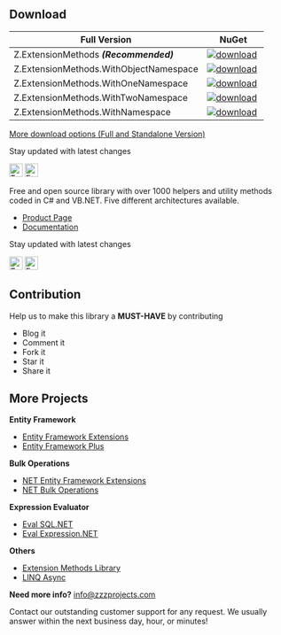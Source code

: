 ## Download

Full Version | NuGet
------------ | :-------------:
Z.ExtensionMethods **_(Recommended)_**       | <a href="https://www.nuget.org/packages/Z.ExtensionMethods/" target="_blank"><img src="http://entityframework-plus.net/images/nuget/extension-methods-v.svg" alt="download" /></a> <a href="https://www.nuget.org/packages/Z.ExtensionMethods/" target="_blank"><img src="http://entityframework-plus.net/images/nuget/extension-methods-d.svg" alt="" /></a>
Z.ExtensionMethods.WithObjectNamespace | <a href="https://www.nuget.org/packages/Z.ExtensionMethods.WithObjectNamespace/" target="_blank"><img src="http://entityframework-plus.net/images/nuget/extension-methods-with-object-namespace-v.svg" alt="download" /></a> <a href="https://www.nuget.org/packages/Z.ExtensionMethods.WithObjectNamespace/" target="_blank"><img src="http://entityframework-plus.net/images/nuget/extension-methods-with-object-namespace-d.svg" alt="" /></a>
Z.ExtensionMethods.WithOneNamespace    | <a href="https://www.nuget.org/packages/Z.ExtensionMethods.WithOneNamespace/" target="_blank"><img src="http://entityframework-plus.net/images/nuget/extension-methods-with-one-namespace-v.svg" alt="download" /></a> <a href="https://www.nuget.org/packages/Z.ExtensionMethods.WithOneNamespace/" target="_blank"><img src="http://entityframework-plus.net/images/nuget/extension-methods-with-one-namespace-d.svg" alt="" /></a>
Z.ExtensionMethods.WithTwoNamespace    | <a href="https://www.nuget.org/packages/Z.ExtensionMethods.WithTwoNamespace/" target="_blank"><img src="http://entityframework-plus.net/images/nuget/extension-methods-with-two-namespace-v.svg" alt="download" /></a> <a href="https://www.nuget.org/packages/Z.ExtensionMethods.WithTwoNamespace/" target="_blank"><img src="http://entityframework-plus.net/images/nuget/extension-methods-with-two-namespace-d.svg" alt="" /></a>
Z.ExtensionMethods.WithNamespace       | <a href="https://www.nuget.org/packages/Z.ExtensionMethods.WithNamespace/" target="_blank"><img src="http://entityframework-plus.net/images/nuget/extension-methods-with-namespace-v.svg" alt="download" /></a> <a href="https://www.nuget.org/packages/Z.ExtensionMethods.WithNamespace/" target="_blank"><img src="http://entityframework-plus.net/images/nuget/extension-methods-with-namespace-d.svg" alt="" /></a>

<a href="https://github.com/zzzprojects/EntityFramework-Plus/wiki/Downloads">More download options (Full and Standalone Version)</a>

Stay updated with latest changes

<a href="https://twitter.com/zzzprojects" target="_blank"><img src="http://www.zzzprojects.com/images/twitter_follow.png" alt="Twitter Follow" height="24" /></a>
<a href="https://www.facebook.com/zzzprojects/" target="_blank"><img src="http://www.zzzprojects.com/images/facebook_like.png" alt="Facebook Like" height="24" /></a>

Free and open source library with over 1000 helpers and utility methods coded in C# and VB.NET. Five different architectures available.

- [Product Page](http://www.zzzprojects.com/products/dotnet-development/extension-methods/)
- [Documentation](http://www.zzzprojects.com/documentations/dotnet/extension-methods/)

Stay updated with latest changes

<a href="https://twitter.com/zzzprojects" target="_blank"><img src="http://www.zzzprojects.com/images/twitter_follow.png" alt="Twitter Follow" height="24" /></a>
<a href="https://www.facebook.com/zzzprojects/" target="_blank"><img src="http://www.zzzprojects.com/images/facebook_like.png" alt="Facebook Like" height="24" /></a>

## Contribution

Help us to make this library a **MUST-HAVE** by contributing

 - Blog it
 - Comment it
 - Fork it
 - Star it
 - Share it

## More Projects

**Entity Framework**
- [Entity Framework Extensions](http://www.zzzprojects.com/products/dotnet-development/entity-framework-extensions/)
- [Entity Framework Plus](https://github.com/zzzprojects/EntityFramework-Plus)

**Bulk Operations**
- [NET Entity Framework Extensions](http://www.zzzprojects.com/products/dotnet-development/entity-framework-extensions/)
- [NET Bulk Operations](http://www.zzzprojects.com/products/dotnet-development/bulk-operations/)

**Expression Evaluator**
- [Eval SQL.NET](https://github.com/zzzprojects/Eval-SQL.NET)
- [Eval Expression.NET](https://github.com/zzzprojects/Eval-Expression.NET)

**Others**
- [Extension Methods Library](https://github.com/zzzprojects/Z.ExtensionMethods/)
- [LINQ Async](https://github.com/zzzprojects/Linq-AsyncExtensions)

**Need more info?** info@zzzprojects.com

Contact our outstanding customer support for any request. We usually answer within the next business day, hour, or minutes!
